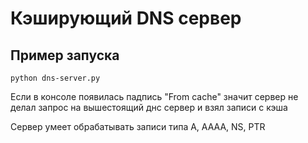 # Кэширующий DNS сервер

## Пример запуска

```
python dns-server.py
```

Если в консоле появилась падпись "From cache" значит сервер не делал запрос на
вышестоящий днс сервер и взял записи с кэша

Сервер умеет обрабатывать записи типа A, AAAA, NS, PTR



